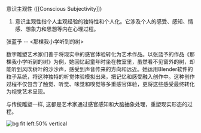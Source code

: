 意识主观性 ([[Conscious Subjectivity]])

1. 意识主观性指个人主观经验的独特性和个人化。它涉及个人的感受、感知、情感、想象力和思想等内在心理过程。


张蓝予 -- <那棵我小学听到的树>

数字雕塑艺术家们善于将现实中的感官体验转化为艺术作品。以张蓝予的作品《那棵我小学听到的树》为例，她回忆起童年时坐在教室里，虽然看不见窗外的树，却能听到风吹树叶的沙沙声，感受到声音传来的方向和远近。她运用Blender软件的粒子系统，将这种独特的听觉体验模拟出来，把记忆和感受融入创作中。这种创作过程不仅包含了触觉、听觉、味觉和嗅觉等多重感官体验，更将这些感受最终转化为视觉艺术呈现。

与传统雕塑一样,  这都是艺术家通过感官感知和大脑抽象处理，重塑现实形态的过程。


![bg fit left:50% vertical](https://i.imgur.com/hKSdBVs.webp)

